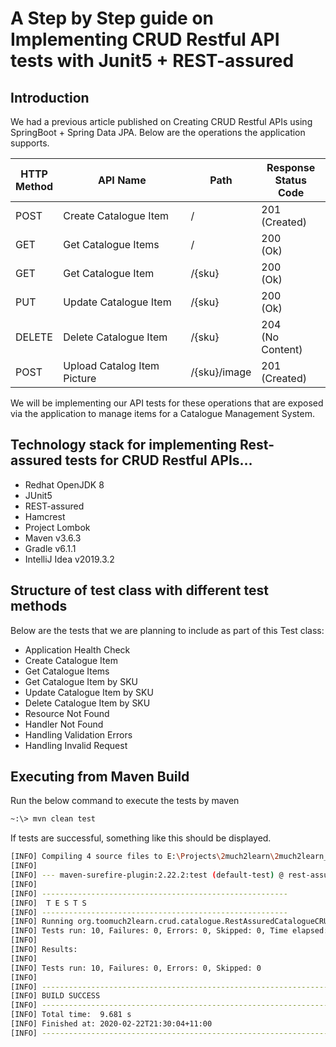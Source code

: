 # A Step by Step guide on Implementing CRUD Restful API tests with Junit5 + REST-assured

## Introduction

We had a previous article published on <ExternalLink href="https://2much2learn.com/crud-rest-api-using-spring-boot-spring-data-jpa">Creating CRUD Restful APIs using SpringBoot + Spring Data JPA</ExternalLink>. Below are the operations the application supports.

| HTTP <br/> Method | API Name | Path | Response <br/> Status Code |
| -------- | ----------------- | ---- | -------------------------- |
| POST | Create Catalogue Item | / | 201<br/>(Created) |
| GET | Get Catalogue Items | / | 200<br/>(Ok) |
| GET | Get Catalogue Item | /{sku} | 200<br/>(Ok) |
| PUT | Update Catalogue Item | /{sku} | 200<br/>(Ok) |
| DELETE | Delete Catalogue Item | /{sku} | 204<br/>(No Content) |
| POST | Upload Catalog Item Picture | /{sku}/image | 201<br/>(Created) |

We will be implementing our API tests for these operations that are exposed via the application to manage items for a Catalogue Management System.

## Technology stack for implementing Rest-assured tests for CRUD Restful APIs…

* Redhat OpenJDK 8
* JUnit5
* REST-assured
* Hamcrest
* Project Lombok
* Maven v3.6.3
* Gradle v6.1.1
* IntelliJ Idea v2019.3.2

## Structure of test class with different test methods

Below are the tests that we are planning to include as part of this Test class:

* Application Health Check
* Create Catalogue Item
* Get Catalogue Items
* Get Catalogue Item by SKU
* Update Catalogue Item by SKU
* Delete Catalogue Item by SKU
* Resource Not Found
* Handler Not Found
* Handling Validation Errors
* Handling Invalid Request

## Executing from Maven Build

Run the below command to execute the tests by maven

```bash
~:\> mvn clean test
```

If tests are successful, something like this should be displayed.

```bash
[INFO] Compiling 4 source files to E:\Projects\2much2learn\2much2learn_examples\testing\rest-assured-crud-api-tests\target\test-classes
[INFO]
[INFO] --- maven-surefire-plugin:2.22.2:test (default-test) @ rest-assured-crud-api-tests ---
[INFO]
[INFO] -------------------------------------------------------
[INFO]  T E S T S
[INFO] -------------------------------------------------------
[INFO] Running org.toomuch2learn.crud.catalogue.RestAssuredCatalogueCRUDTest
[INFO] Tests run: 10, Failures: 0, Errors: 0, Skipped: 0, Time elapsed: 2.373 s - in org.toomuch2learn.crud.catalogue.RestAssuredCatalogueCRUDTest
[INFO]
[INFO] Results:
[INFO]
[INFO] Tests run: 10, Failures: 0, Errors: 0, Skipped: 0
[INFO]
[INFO] ------------------------------------------------------------------------
[INFO] BUILD SUCCESS
[INFO] ------------------------------------------------------------------------
[INFO] Total time:  9.681 s
[INFO] Finished at: 2020-02-22T21:30:04+11:00
[INFO] ------------------------------------------------------------------------
```